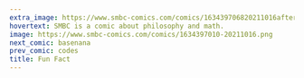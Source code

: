 ```yaml
---
extra_image: https://www.smbc-comics.com/comics/163439706820211016after.png
hovertext: SMBC is a comic about philosophy and math.
image: https://www.smbc-comics.com/comics/1634397010-20211016.png
next_comic: basenana
prev_comic: codes
title: Fun Fact
---
```


